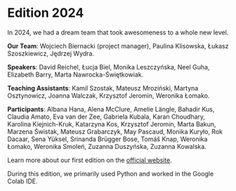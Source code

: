 # Edition 2024

In 2024, we had a dream team that took awesomeness to a whole new level.

**Our Team**:
Wojciech Biernacki (project manager), Paulina Klisowska, Łukasz Szoszkiewicz, Jędrzej Wydra.

**Speakers**:
David Reichel, Łucja Biel, Monika Leszczyńska, Neel Guha, Elizabeth Barry, Marta Nawrocka-Świętkowiak.

**Teaching Assistants**:
Kamil Szostak, Mateusz Mroziński, Martyna Osztynowicz, Joanna Walczak, Krzysztof Jeromin, Weronika Łomako.

**Participants**:
Albana Hana, Alena McClure, Amelie Längle, Bahadir Kus, Claudia Amato, Eva van der Zee, Gabriela Kubala, Karan Choudhary, Karolina Kiejnich-Kruk, Katarzyna Kos, Krzysztof Jeromin, Marta Bakun, Marzena Świstak, Mateusz Grabarczyk, May Pascaud, Monika Kuryło, Rok Dacaar, Sena Yüksel, Srinanda Brügger Bose, Tomáš Knap, Weronika Łomako, Weronika Smoleń, Zuzanna Duszyńska, Zuzanna Kowalska.

Learn more about our first edition on the [official website](https://sicss.io/2024/amu-law/).

During this edition, we primarily used Python and worked in the Google Colab IDE.

